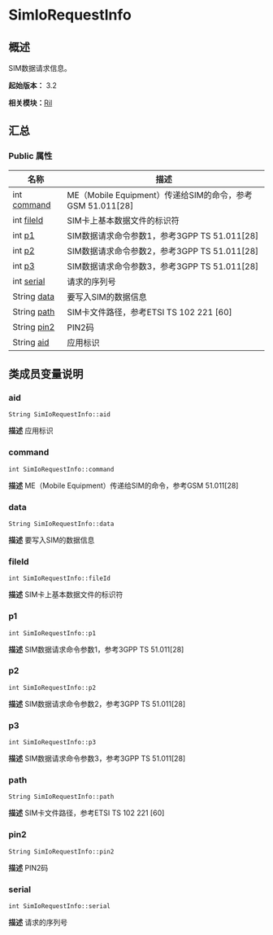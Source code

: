 # SimIoRequestInfo


## 概述

SIM数据请求信息。

**起始版本：** 3.2

**相关模块：**[Ril](_ril_v10.md)


## 汇总


### Public 属性

| 名称 | 描述 | 
| -------- | -------- |
| int [command](#command) | ME（Mobile Equipment）传递给SIM的命令，参考GSM 51.011[28]  | 
| int [fileId](#fileid) | SIM卡上基本数据文件的标识符  | 
| int [p1](#p1) | SIM数据请求命令参数1，参考3GPP TS 51.011[28]  | 
| int [p2](#p2) | SIM数据请求命令参数2，参考3GPP TS 51.011[28]  | 
| int [p3](#p3) | SIM数据请求命令参数3，参考3GPP TS 51.011[28]  | 
| int [serial](#serial) | 请求的序列号  | 
| String [data](#data) | 要写入SIM的数据信息  | 
| String [path](#path) | SIM卡文件路径，参考ETSI TS 102 221 [60]  | 
| String [pin2](#pin2) | PIN2码  | 
| String [aid](#aid) | 应用标识  | 


## 类成员变量说明


### aid

```
String SimIoRequestInfo::aid
```
**描述**
应用标识


### command

```
int SimIoRequestInfo::command
```
**描述**
ME（Mobile Equipment）传递给SIM的命令，参考GSM 51.011[28]


### data

```
String SimIoRequestInfo::data
```
**描述**
要写入SIM的数据信息


### fileId

```
int SimIoRequestInfo::fileId
```
**描述**
SIM卡上基本数据文件的标识符


### p1

```
int SimIoRequestInfo::p1
```
**描述**
SIM数据请求命令参数1，参考3GPP TS 51.011[28]


### p2

```
int SimIoRequestInfo::p2
```
**描述**
SIM数据请求命令参数2，参考3GPP TS 51.011[28]


### p3

```
int SimIoRequestInfo::p3
```
**描述**
SIM数据请求命令参数3，参考3GPP TS 51.011[28]


### path

```
String SimIoRequestInfo::path
```
**描述**
SIM卡文件路径，参考ETSI TS 102 221 [60]


### pin2

```
String SimIoRequestInfo::pin2
```
**描述**
PIN2码


### serial

```
int SimIoRequestInfo::serial
```
**描述**
请求的序列号
